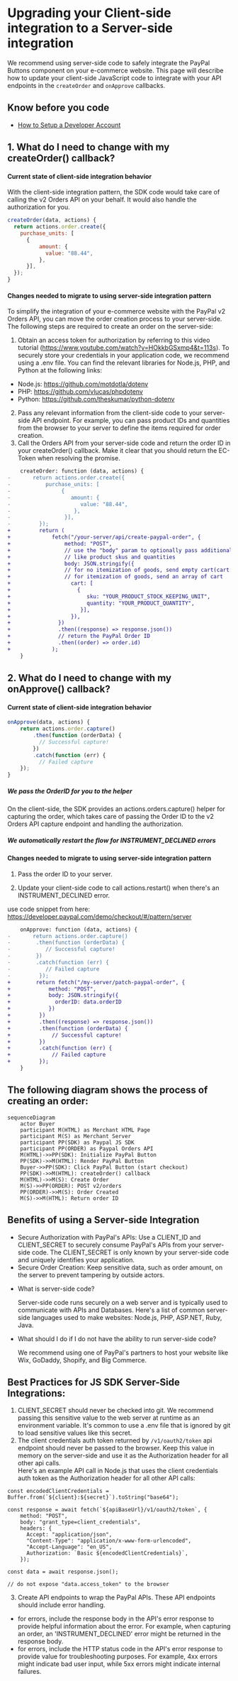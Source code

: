 # Upgrading your Client-side integration to a Server-side integration

We recommend using server-side code to safely integrate the PayPal Buttons component on your e-commerce website. This page will describe how to update your client-side JavaScript code to integrate with your API endpoints in the `createOrder` and `onApprove` callbacks.

## Know before you code
* [How to Setup a Developer Account](https://www.youtube.com/watch?v=O_9G722SpXQ&t=72s)

## 1. What do I need to change with my createOrder() callback?

#### Current state of client-side integration behavior

With the client-side integration pattern, the SDK code would take care of calling the v2 Orders API on your behalf. It would also handle the authorization for you.

```js
createOrder(data, actions) {
  return actions.order.create({
    purchase_units: [
      {
          amount: {
            value: "88.44",
          },
      }],
  });
}
```

#### Changes needed to migrate to using server-side integration pattern

To simplify the integration of your e-commerce website with the PayPal v2 Orders API, you can move the order creation process to your server-side. The following steps are required to create an order on the server-side:

1. Obtain an access token for authorization by referring to this video tutorial (https://www.youtube.com/watch?v=HOkkbGSxmp4&t=113s). To securely store your credentials in your application code, we recommend using a .env file. You can find the relevant libraries for Node.js, PHP, and Python at the following links:
  - Node.js: https://github.com/motdotla/dotenv
  - PHP: https://github.com/vlucas/phpdotenv
  - Python: https://github.com/theskumar/python-dotenv
2. Pass any relevant information from the client-side code to your server-side API endpoint. For example, you can pass product IDs and quantities from the browser to your server to define the items required for order creation.
3. Call the Orders API from your server-side code and return the order ID in your createOrder() callback. Make it clear that you should return the EC-Token when resolving the promise.

```diff
    createOrder: function (data, actions) {
-       return actions.order.create({
-           purchase_units: [
-                {
-                   amount: {
-                      value: "88.44",
-                    },
-                 }],
-         });
+         return (
+             fetch("/your-server/api/create-paypal-order", {
+                 method: "POST",
+                 // use the "body" param to optionally pass additional order information
+                 // like product skus and quantities
+                 body: JSON.stringify({
+                 // for no itemization of goods, send empty cart(cart:[])
+                 // for itemization of goods, send an array of cart 
+                   cart: [
+                     {
+                        sku: "YOUR_PRODUCT_STOCK_KEEPING_UNIT",
+                        quantity: "YOUR_PRODUCT_QUANTITY",
+                      }],
+                   }),
+               })
+               .then((response) => response.json())
+               // return the PayPal Order ID
+               .then((order) => order.id)
+             );
    }
```

## 2. What do I need to change with my onApprove() callback?

#### Current state of client-side integration behavior

```js
onApprove(data, actions) {
    return actions.order.capture()
        .then(function (orderData) {
          // Successful capture!
        })
        .catch(function (err) {
          // Failed capture
    });
}
```

##### We pass the OrderID for you to the helper
On the client-side, the SDK provides an actions.orders.capture() helper for capturing the order, which takes care of passing the Order ID to the v2 Orders API capture endpoint and handling the authorization.

##### We automatically restart the flow for INSTRUMENT_DECLINED errors


#### Changes needed to migrate to using server-side integration pattern

1. Pass the order ID to your server.

2. Update your client-side code to call actions.restart() when there's an INSTRUMENT_DECLINED error.

use code snippet from here: https://developer.paypal.com/demo/checkout/#/pattern/server

```diff
    onApprove: function (data, actions) {
-       return actions.order.capture()
-        .then(function (orderData) {
-           // Successful capture!
-        })
-        .catch(function (err) {
-           // Failed capture
-         });
+        return fetch("/my-server/patch-paypal-order", {
+            method: "POST",
+            body: JSON.stringify({
+              orderID: data.orderID
+            })    
+         })
+         .then((response) => response.json())
+         .then(function (orderData) {
+             // Successful capture!
+         })
+         .catch(function (err) {
+             // Failed capture
+         });
    }
```

## The following diagram shows the process of creating an order:
```mermaid
sequenceDiagram
    actor Buyer
    participant M(HTML) as Merchant HTML Page
    participant M(S) as Merchant Server
    participant PP(SDK) as Paypal JS SDK
    participant PP(ORDER) as Paypal Orders API
    M(HTML)->>PP(SDK): Initialize PayPal Button
    PP(SDK)->>M(HTML): Render PayPal Button
    Buyer->>PP(SDK): Click PayPal Button (start checkout)
    PP(SDK)->>M(HTML): createOrder() callback
    M(HTML)->>M(S): Create Order
    M(S)->>PP(ORDER): POST v2/orders
    PP(ORDER)->>M(S): Order Created
    M(S)->>M(HTML): Return order ID
```

## Benefits of using a Server-side Integration

* Secure Authorization with PayPal's APIs: Use a CLIENT_ID and CLIENT_SECRET to securely consume PayPal's APIs from your server-side code. The CLIENT_SECRET is only known by your server-side code and uniquely identifies your application.
* Secure Order Creation: Keep sensitive data, such as order amount, on the server to prevent tampering by outside actors.

- What is server-side code?

  Server-side code runs securely on a web server and is typically used to communicate with APIs and Databases. Here's a list of common server-side languages used to make websites: Node.js, PHP, ASP.NET, Ruby, Java.

- What should I do if I do not have the ability to run server-side code?

  We recommend using one of PayPal's partners to host your website like Wix, GoDaddy, Shopify, and Big Commerce.

## Best Practices for JS SDK Server-Side Integrations:

1. CLIENT_SECRET should never be checked into git. We recommend passing this sensitive value to the web server at runtime as an environment variable. It's common to use a .env file that is ignored by git to load sensitive values like this secret.
2. The client credentials auth token returned by `/v1/oauth2/token` api endpoint should never be passed to the browser. Keep this value in memory on the server-side and use it as the Authorization header for all other api calls.  
Here's an example API call in Node.js that uses the client credentials auth token as the Authorization header for all other API calls:
```
const encodedClientCredentials = Buffer.from(`${client}:${secret}`).toString("base64");

const response = await fetch(`${apiBaseUrl}/v1/oauth2/token`, {
    method: "POST",
    body: "grant_type=client_credentials",
    headers: {
      Accept: "application/json",
      "Content-Type": "application/x-www-form-urlencoded",
      "Accept-Language": "en_US",
      Authorization: `Basic ${encodedClientCredentials}`,
    });
    
const data = await response.json();

// do not expose "data.access_token" to the browser
```

3. Create API endpoints to wrap the PayPal APIs. These API endpoints should include error handling.
  * for errors, include the response body in the API's error response to provide helpful information about the error. For example, when capturing an order, an 'INSTRUMENT_DECLINED' error might be returned in the response body.
  * for errors, include the HTTP status code in the API's error response to provide value for troubleshooting purposes. For example, 4xx errors might indicate bad user input, while 5xx errors might indicate internal failures.